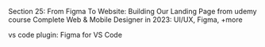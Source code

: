 Section 25: From Figma To Website: Building Our Landing Page
from udemy course
Complete Web & Mobile Designer in 2023: UI/UX, Figma, +more

vs code plugin: Figma for VS Code
